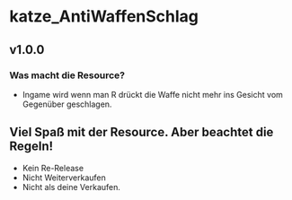 # katze_AntiWaffenSchlag

## v1.0.0

### Was macht die Resource?
- Ingame wird wenn man R drückt die Waffe nicht mehr ins Gesicht vom Gegenüber geschlagen.

## Viel Spaß mit der Resource. Aber beachtet die Regeln!

- Kein Re-Release
- Nicht Weiterverkaufen
- Nicht als deine Verkaufen.
